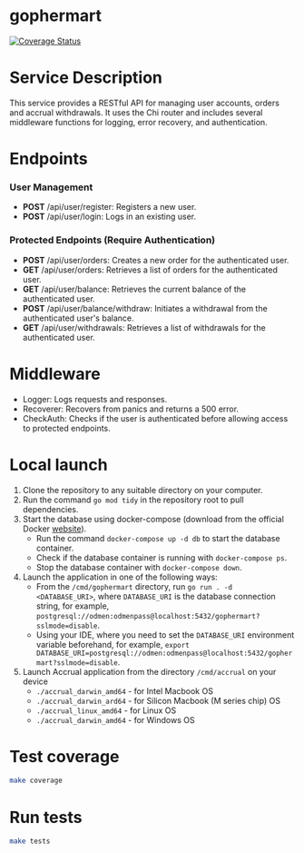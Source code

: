 # gophermart 

[![Coverage Status](https://img.shields.io/badge/coverage-66.7%25-brightgreen)](https://github.com/RIBorisov/gophermart/coverage.html)
# Service Description
This service provides a RESTful API for managing user accounts, orders and accrual withdrawals. It uses the Chi router and includes several middleware functions for logging, error recovery, and authentication.

# Endpoints
### User Management
   - **POST** /api/user/register: Registers a new user.
   - **POST** /api/user/login: Logs in an existing user.
   
### Protected Endpoints (Require Authentication)
   - **POST** /api/user/orders: Creates a new order for the authenticated user.
   - **GET** /api/user/orders: Retrieves a list of orders for the authenticated user.
   - **GET** /api/user/balance: Retrieves the current balance of the authenticated user.
   - **POST** /api/user/balance/withdraw: Initiates a withdrawal from the authenticated user's balance.
   - **GET** /api/user/withdrawals: Retrieves a list of withdrawals for the authenticated user.
   
# Middleware
   - Logger: Logs requests and responses.
   - Recoverer: Recovers from panics and returns a 500 error.
   - CheckAuth: Checks if the user is authenticated before allowing access to protected endpoints.

# Local launch

1. Clone the repository to any suitable directory on your computer.
2. Run the command `go mod tidy` in the repository root to pull dependencies.
3. Start the database using docker-compose (download from the official Docker [website](https://www.docker.com/products/docker-desktop/)). 
   - Run the command `docker-compose up -d db` to start the database container.
   - Check if the database container is running with `docker-compose ps`.
   - Stop the database container with `docker-compose down`.
4. Launch the application in one of the following ways:
   - From the `/cmd/gophermart` directory, run `go run . -d <DATABASE_URI>`, where `DATABASE_URI` is the database connection string, for example, `postgresql://odmen:odmenpass@localhost:5432/gophermart?sslmode=disable`.
   - Using your IDE, where you need to set the `DATABASE_URI` environment variable beforehand, for example, `export DATABASE_URI=postgresql://odmen:odmenpass@localhost:5432/gophermart?sslmode=disable`.
5. Launch Accrual application from the directory `/cmd/accrual` on your device 
   - `./accrual_darwin_amd64` - for Intel Macbook OS
   - `./accrual_darwin_ard64` - for Silicon Macbook (M series chip) OS 
   - `./accrual_linux_amd64` - for Linux OS
   - `./accrual_darwin_amd64` - for Windows OS

# Test coverage

```bash
make coverage
```

# Run tests
```bash
make tests
```